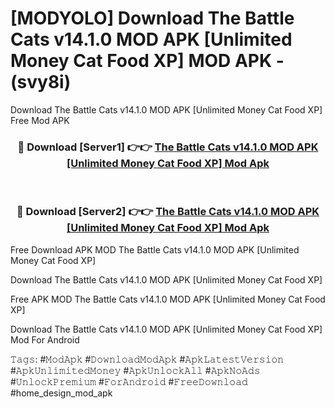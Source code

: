 # [MODYOLO] Download The Battle Cats v14.1.0 MOD APK [Unlimited Money Cat Food XP] MOD APK - (svy8i)
Download The Battle Cats v14.1.0 MOD APK [Unlimited Money Cat Food XP] Free Mod APK

<div align="center">
<h3>🔴 Download [Server1] 👉👉 <a href="https://apk-comot.site?title=The_Battle_Cats_v14.1.0_MOD_APK_[Unlimited_Money_Cat_Food_XP]">The Battle Cats v14.1.0 MOD APK [Unlimited Money Cat Food XP] Mod Apk</a></h3><br>

<h3>🔴 Download [Server2] 👉👉 <a href="https://apk-comot.site?title=The_Battle_Cats_v14.1.0_MOD_APK_[Unlimited_Money_Cat_Food_XP]">The Battle Cats v14.1.0 MOD APK [Unlimited Money Cat Food XP] Mod Apk</a></h3>
</div>


Free Download APK MOD The Battle Cats v14.1.0 MOD APK [Unlimited Money Cat Food XP]

Download The Battle Cats v14.1.0 MOD APK [Unlimited Money Cat Food XP] 

Free APK MOD The Battle Cats v14.1.0 MOD APK [Unlimited Money Cat Food XP] 

Download The Battle Cats v14.1.0 MOD APK [Unlimited Money Cat Food XP] Mod For Android

𝚃𝚊𝚐𝚜: #𝙼𝚘𝚍𝙰𝚙𝚔 #𝙳𝚘𝚠𝚗𝚕𝚘𝚊𝚍𝙼𝚘𝚍𝙰𝚙𝚔 #𝙰𝚙𝚔𝙻𝚊𝚝𝚎𝚜𝚝𝚅𝚎𝚛𝚜𝚒𝚘𝚗 #𝙰𝚙𝚔𝚄𝚗𝚕𝚒𝚖𝚒𝚝𝚎𝚍𝙼𝚘𝚗𝚎𝚢 #𝙰𝚙𝚔𝚄𝚗𝚕𝚘𝚌𝚔𝙰𝚕𝚕 #𝙰𝚙𝚔𝙽𝚘𝙰𝚍𝚜 #𝚄𝚗𝚕𝚘𝚌𝚔𝙿𝚛𝚎𝚖𝚒𝚞𝚖 #𝙵𝚘𝚛𝙰𝚗𝚍𝚛𝚘𝚒𝚍 #𝙵𝚛𝚎𝚎𝙳𝚘𝚠𝚗𝚕𝚘𝚊𝚍 #home_design_mod_apk